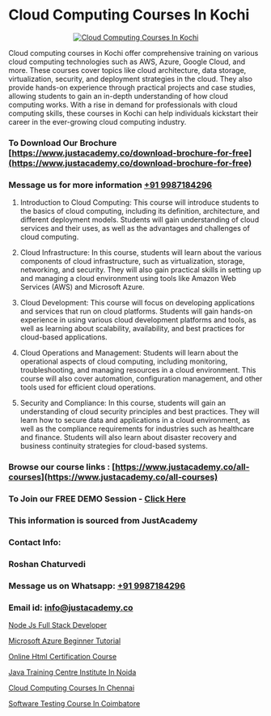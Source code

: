 # Cloud Computing Courses In Kochi

<p align="center">
  <a href="https://justacademy.co/all-courses">
    <img src="https://i.ibb.co/FJQ9DDy/cloud-computing.webp" alt="Cloud Computing Courses In Kochi">
  </a>
</p>


Cloud computing courses in Kochi offer comprehensive training on various cloud computing technologies such as AWS, Azure, Google Cloud, and more. These courses cover topics like cloud architecture, data storage, virtualization, security, and deployment strategies in the cloud. They also provide hands-on experience through practical projects and case studies, allowing students to gain an in-depth understanding of how cloud computing works. With a rise in demand for professionals with cloud computing skills, these courses in Kochi can help individuals kickstart their career in the ever-growing cloud computing industry.
### To Download Our Brochure [https://www.justacademy.co/download-brochure-for-free](https://www.justacademy.co/download-brochure-for-free)
### Message us for more information [+91 9987184296](https://api.whatsapp.com/send?phone=919987184296)
1) Introduction to Cloud Computing: This course will introduce students to the basics of cloud computing, including its definition, architecture, and different deployment models. Students will gain understanding of cloud services and their uses, as well as the advantages and challenges of cloud computing.

2) Cloud Infrastructure: In this course, students will learn about the various components of cloud infrastructure, such as virtualization, storage, networking, and security. They will also gain practical skills in setting up and managing a cloud environment using tools like Amazon Web Services (AWS) and Microsoft Azure.

3) Cloud Development: This course will focus on developing applications and services that run on cloud platforms. Students will gain hands-on experience in using various cloud development platforms and tools, as well as learning about scalability, availability, and best practices for cloud-based applications.

4) Cloud Operations and Management: Students will learn about the operational aspects of cloud computing, including monitoring, troubleshooting, and managing resources in a cloud environment. This course will also cover automation, configuration management, and other tools used for efficient cloud operations.

5) Security and Compliance: In this course, students will gain an understanding of cloud security principles and best practices. They will learn how to secure data and applications in a cloud environment, as well as the compliance requirements for industries such as healthcare and finance. Students will also learn about disaster recovery and business continuity strategies for cloud-based systems.

### Browse our course links : [https://www.justacademy.co/all-courses](https://www.justacademy.co/all-courses) 
### To Join our FREE DEMO Session - [Click Here](https://www.justacademy.co/register-for-course-demo)


### This information is sourced from JustAcademy
### Contact Info:
### Roshan Chaturvedi
### Message us on Whatsapp: [+91 9987184296](https://api.whatsapp.com/send?phone=919987184296)
### Email id: [info@justacademy.co](mailto:info@justacademy.co)
                
[Node Js Full Stack Developer](https://www.linkedin.com/pulse/node-js-full-stack-developer-justacademy-cupertino-napic/)

[Microsoft Azure Beginner Tutorial](https://www.linkedin.com/pulse/microsoft-azure-beginner-tutorial-justacademy-hyderabad-abyvc?trackingId=ZsqCsijC%2B%2Bows53LRva%2Bbw%3D%3D&lipi=urn%3Ali%3Apage%3Ad_flagship3_company_admin%3BepomL552S36dZH34vwpA2w%3D%3D)

[Online Html Certification Course](https://medium.com/@prempja40/online-html-certification-course-395df031e8d4)

[Java Training Centre Institute In Noida](https://medium.com/@mistersumit961/java-training-centre-institute-in-noida-d953a739cc4c)

[Cloud Computing Courses In Chennai](https://justacademyin.github.io/justacademy/cloud-computing-courses-in-chennai)

[Software Testing Course In Coimbatore](https://justacademyin.github.io/justacademy/software-testing-course-in-coimbatore)

